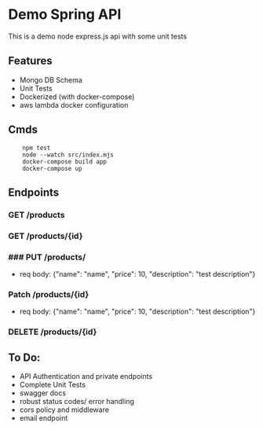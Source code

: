 # Demo Spring API
This is a demo node express.js api with some unit tests

## Features
 - Mongo DB Schema
 - Unit Tests
 - Dockerized (with docker-compose)
 - aws lambda docker configuration

## Cmds
```
    npm test
    node --watch src/index.mjs
    docker-compose build app
    docker-compose up
```

## Endpoints
### GET /products
### GET /products/{id}
### ### PUT /products/ 
 - req body: {"name": "name", "price": 10, "description": "test description"}
### Patch /products/{id}
 - req body: {"name": "name", "price": 10, "description": "test description"}
### DELETE /products/{id}


## To Do:
 - API Authentication and private endpoints
 - Complete Unit Tests
 - swagger docs
 - robust status codes/ error handling
 - cors policy and middleware
 - email endpoint

